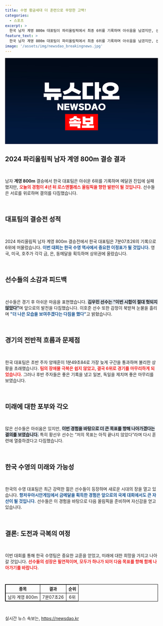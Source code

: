 ```yaml
---
title: 수영 황금세대 더 훈련으로 무장한 고백!
categories:
  - 스포츠
excerpt: >
  한국 남자 계영 800m 대표팀이 파리올림픽에서 최종 6위를 기록하며 아쉬움을 남겼지만, 선수들은 이를 발판 삼아 4년 후 LA올림픽에서의 성과를 다짐했다. 눈물 속에서 결의를 다진 그들은 더 높은 목표를 향해 다시 준비할 것을 다짐했다.
feature_text: >
  한국 남자 계영 800m 대표팀이 파리올림픽에서 최종 6위를 기록하며 아쉬움을 남겼지만, 선수들은 이를 발판 삼아 4년 후 LA올림픽에서의 성과를 다짐했다. 눈물 속에서 결의를 다진 그들은 더 높은 목표를 향해 다시 준비할 것을 다짐했다.
image: '/assets/img/newsdao_breakingnews.jpg'
---
```


<p><img src="/assets/img/newsdao_breakingnews.jpg" alt="firstkoreanews 속보" /></p>

<h2 data-ke-size="size26">2024 파리올림픽 남자 계영 800m 결승 결과</h2>

<p data-ke-size="size16">&nbsp;</p>

<p>남자 <b>계영 800m</b> 결승에서 한국 대표팀은 아쉬운 6위를 기록하며 메달권 진입에 실패했지만, <b><span style="color: #ee2323;">오늘의 경험이 4년 뒤 로스앤젤레스 올림픽을 향한 발판이 될 것입니다.</span></b> 선수들은 서로를 위로하며 결의를 다짐했습니다. </p>

<p data-ke-size="size16">&nbsp;</p>

<h2 data-ke-size="size26">대표팀의 결승전 성적</h2>

<p data-ke-size="size16">&nbsp;</p>

<p>2024 파리올림픽 남자 계영 800m 결승전에서 한국 대표팀은 7분07초26의 기록으로 6위에 머물렀습니다. <b><span style="color: #1a5490;">이번 대회는 한국 수영 역사에서 중요한 이정표가 될 것입니다.</span></b> 영국, 미국, 호주가 각각 금, 은, 동메달을 획득하며 상위권에 올랐습니다. </p>

<p data-ke-size="size16">&nbsp;</p>

<h2 data-ke-size="size26">선수들의 소감과 피드백</h2>

<p data-ke-size="size16">&nbsp;</p>

<p>선수들은 경기 후 아쉬운 마음을 표현했습니다. <b><span style="background-color: #21538527;">김우민 선수는 “이번 시합이 절대 헛되지 않았다”</span></b>며 앞으로의 발전을 다짐했습니다. 이호준 선수 또한 감정이 북받쳐 눈물을 흘리며 <b><span style="color: #1a5490;">"더 나은 모습을 보여주겠다는 다짐을 했다"</span></b>고 밝혔습니다.</p>

<p data-ke-size="size16">&nbsp;</p>

<h2 data-ke-size="size26">경기의 전반적 흐름과 문제점</h2>

<p data-ke-size="size16">&nbsp;</p>

<p>한국 대표팀은 초반 주자 양재훈이 1분49초84로 가장 늦게 구간을 통과하며 불리한 상황을 초래했습니다. <b><span style="color: #ee2323;">팀의 장애물 극복은 쉽지 않았고, 결국 6위로 경기를 마무리하게 되었습니다.</span></b> 그러나 후반 주자들은 좋은 기록을 냈고 일본, 독일을 제치며 좋은 마무리를 보였습니다.</p>

<p data-ke-size="size16">&nbsp;</p>

<h2 data-ke-size="size26">미래에 대한 포부와 각오</h2>

<p data-ke-size="size16">&nbsp;</p>

<p>많은 선수들은 아쉬움은 있지만, <b><span style="background-color: #21538527;">이번 경험을 바탕으로 더 큰 목표를 향해 나아가겠다는 결의를 보였습니다.</span></b> 특히 황선우 선수는 “저의 목표는 아직 끝나지 않았다”라며 다시 훈련에 열중하겠다고 다짐했습니다.</p>

<p data-ke-size="size16">&nbsp;</p>

<h2 data-ke-size="size26">한국 수영의 미래와 가능성</h2>

<p data-ke-size="size16">&nbsp;</p>

<p>한국의 수영 대표팀은 최근 강력한 젊은 선수들이 등장하며 새로운 시대의 장을 열고 있습니다. <b><span style="color: #1a5490;">항저우아시안게임에서 금메달을 획득한 경험은 앞으로의 국제 대회에서도 큰 자산이 될 것입니다.</span></b> 선수들은 이 경험을 바탕으로 다음 올림픽을 준비하며 자신감을 얻고 있습니다.</p>

<p data-ke-size="size16">&nbsp;</p>

<h2 data-ke-size="size26">결론: 도전과 극복의 여정</h2>

<p data-ke-size="size16">&nbsp;</p>

<p>이번 대회를 통해 한국 수영팀은 중요한 교훈을 얻었고, 미래에 대한 희망을 가지고 나아갈 것입니다. <b><span style="color: #ee2323;">선수들의 성장은 필연적이며, 모두가 하나가 되어 다음 목표를 향해 함께 나아가기를 바랍니다.</span></b></p>

<p data-ke-size="size16">&nbsp;</p>

<table style="width: 100%; border-collapse: collapse; border: 1px solid #000;">
  <tr>
    <th style="border: 1px solid #000; text-align: center;">종목</th>
    <th style="border: 1px solid #000; text-align: center;">결과</th>
    <th style="border: 1px solid #000; text-align: center;">순위</th>
  </tr>
  <tr>
    <td style="border: 1px solid #000; text-align: center;">남자 계영 800m</td>
    <td style="border: 1px solid #000; text-align: center;">7분07초26</td>
    <td style="border: 1px solid #000; text-align: center;">6위</td>
  </tr>
</table>

<p data-ke-size="size16">&nbsp;</p>
실시간 뉴스 속보는, <a href="https://newsdao.kr" rel="dofollow">https://newsdao.kr</a>


